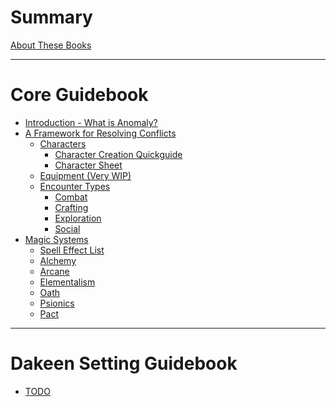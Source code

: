 # Summary

[About These Books](about.md)

---

# Core Guidebook
- [Introduction - What is Anomaly?](core_guidebook/1-0-introduction.md)
- [A Framework for Resolving Conflicts](core_guidebook/2-0-conflict-resolution.md)
    - [Characters](core_guidebook/2-1-0-characters.md)
        - [Character Creation Quickguide](core_guidebook/2-1-1-character-creation.md)
        - [Character Sheet](core_guidebook/2-1-2-character-sheet.md)
    - [Equipment (Very WIP)](core_guidebook/3-0-equipment.md)
    - [Encounter Types]()
        - [Combat]()
        - [Crafting]()
        - [Exploration]()
        - [Social]()
- [Magic Systems](core_guidebook/3-0-magic.md)
    - [Spell Effect List]()
    - [Alchemy]()
    - [Arcane]()
    - [Elementalism]()
    - [Oath]()
    - [Psionics](core_guidebook/3-5-psionics.md)
    - [Pact]()
    
---

# Dakeen Setting Guidebook

- [TODO]()
